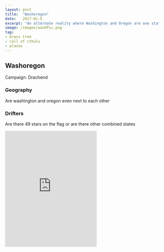 ```yaml
---
layout: post
title:  "Washoregon"
date:   2017-01-5
excerpt: "An alternate reality where Washington and Oregon are one state."
image: /images/washPic.png
tag:
- brass tree
- call of cthulu
- places 
---
```


## Washoregon
Campaign: Drachend

### Geography
Are washington and oregon even next to each other

### Drifters
Are there 49 stars on the flag or are there other combined states

<iframe src="https://open.spotify.com/embed/user/isittooshortornotavailable/playlist/2TrnJNEil54QvmZ2IfYJKm" width="300" height="380" frameborder="0" allowtransparency="true" allow="encrypted-media"></iframe>
